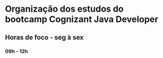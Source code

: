 # Organização dos estudos do bootcamp Cognizant Java Developer
## Horas de foco - seg à sex
### 09h - 12h